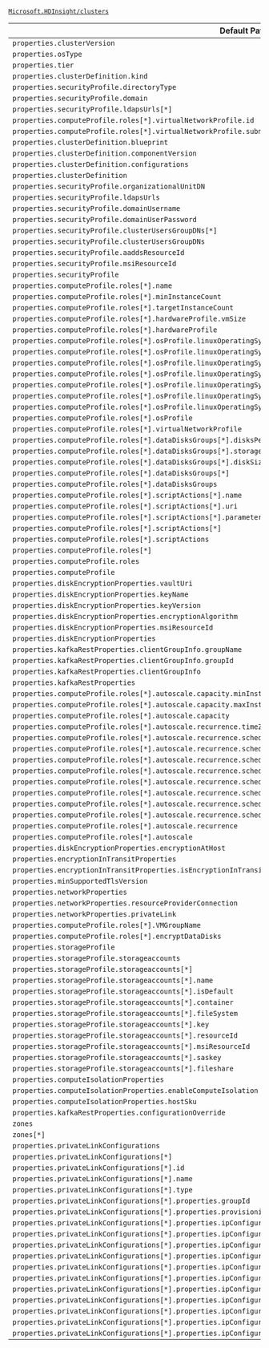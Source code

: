 [`Microsoft.HDInsight/clusters`](https://docs.microsoft.com/en-us/azure/templates/microsoft.hdinsight/clusters)

| Default Path | Alias |
|---|---|
| `properties.clusterVersion` | `Microsoft.HDInsight/clusters/clusterVersion` |
| `properties.osType` | `Microsoft.HDInsight/clusters/osType` |
| `properties.tier` | `Microsoft.HDInsight/clusters/tier` |
| `properties.clusterDefinition.kind` | `Microsoft.HDInsight/clusters/clusterDefinition.kind` |
| `properties.securityProfile.directoryType` | `Microsoft.HDInsight/clusters/securityProfile.directoryType` |
| `properties.securityProfile.domain` | `Microsoft.HDInsight/clusters/securityProfile.domain` |
| `properties.securityProfile.ldapsUrls[*]` | `Microsoft.HDInsight/clusters/securityProfile.ldapsUrls[*]` |
| `properties.computeProfile.roles[*].virtualNetworkProfile.id` | `Microsoft.HDInsight/clusters/computeProfile.roles[*].virtualNetworkProfile.id` |
| `properties.computeProfile.roles[*].virtualNetworkProfile.subnet` | `Microsoft.HDInsight/clusters/computeProfile.roles[*].virtualNetworkProfile.subnet` |
| `properties.clusterDefinition.blueprint` | `Microsoft.HDInsight/clusters/clusterDefinition.blueprint` |
| `properties.clusterDefinition.componentVersion` | `Microsoft.HDInsight/clusters/clusterDefinition.componentVersion` |
| `properties.clusterDefinition.configurations` | `Microsoft.HDInsight/clusters/clusterDefinition.configurations` |
| `properties.clusterDefinition` | `Microsoft.HDInsight/clusters/clusterDefinition` |
| `properties.securityProfile.organizationalUnitDN` | `Microsoft.HDInsight/clusters/securityProfile.organizationalUnitDN` |
| `properties.securityProfile.ldapsUrls` | `Microsoft.HDInsight/clusters/securityProfile.ldapsUrls` |
| `properties.securityProfile.domainUsername` | `Microsoft.HDInsight/clusters/securityProfile.domainUsername` |
| `properties.securityProfile.domainUserPassword` | `Microsoft.HDInsight/clusters/securityProfile.domainUserPassword` |
| `properties.securityProfile.clusterUsersGroupDNs[*]` | `Microsoft.HDInsight/clusters/securityProfile.clusterUsersGroupDNs[*]` |
| `properties.securityProfile.clusterUsersGroupDNs` | `Microsoft.HDInsight/clusters/securityProfile.clusterUsersGroupDNs` |
| `properties.securityProfile.aaddsResourceId` | `Microsoft.HDInsight/clusters/securityProfile.aaddsResourceId` |
| `properties.securityProfile.msiResourceId` | `Microsoft.HDInsight/clusters/securityProfile.msiResourceId` |
| `properties.securityProfile` | `Microsoft.HDInsight/clusters/securityProfile` |
| `properties.computeProfile.roles[*].name` | `Microsoft.HDInsight/clusters/computeProfile.roles[*].name` |
| `properties.computeProfile.roles[*].minInstanceCount` | `Microsoft.HDInsight/clusters/computeProfile.roles[*].minInstanceCount` |
| `properties.computeProfile.roles[*].targetInstanceCount` | `Microsoft.HDInsight/clusters/computeProfile.roles[*].targetInstanceCount` |
| `properties.computeProfile.roles[*].hardwareProfile.vmSize` | `Microsoft.HDInsight/clusters/computeProfile.roles[*].hardwareProfile.vmSize` |
| `properties.computeProfile.roles[*].hardwareProfile` | `Microsoft.HDInsight/clusters/computeProfile.roles[*].hardwareProfile` |
| `properties.computeProfile.roles[*].osProfile.linuxOperatingSystemProfile.username` | `Microsoft.HDInsight/clusters/computeProfile.roles[*].osProfile.linuxOperatingSystemProfile.username` |
| `properties.computeProfile.roles[*].osProfile.linuxOperatingSystemProfile.password` | `Microsoft.HDInsight/clusters/computeProfile.roles[*].osProfile.linuxOperatingSystemProfile.password` |
| `properties.computeProfile.roles[*].osProfile.linuxOperatingSystemProfile.sshProfile.publicKeys[*].certificateData` | `Microsoft.HDInsight/clusters/computeProfile.roles[*].osProfile.linuxOperatingSystemProfile.sshProfile.publicKeys[*].certificateData` |
| `properties.computeProfile.roles[*].osProfile.linuxOperatingSystemProfile.sshProfile.publicKeys[*]` | `Microsoft.HDInsight/clusters/computeProfile.roles[*].osProfile.linuxOperatingSystemProfile.sshProfile.publicKeys[*]` |
| `properties.computeProfile.roles[*].osProfile.linuxOperatingSystemProfile.sshProfile.publicKeys` | `Microsoft.HDInsight/clusters/computeProfile.roles[*].osProfile.linuxOperatingSystemProfile.sshProfile.publicKeys` |
| `properties.computeProfile.roles[*].osProfile.linuxOperatingSystemProfile.sshProfile` | `Microsoft.HDInsight/clusters/computeProfile.roles[*].osProfile.linuxOperatingSystemProfile.sshProfile` |
| `properties.computeProfile.roles[*].osProfile.linuxOperatingSystemProfile` | `Microsoft.HDInsight/clusters/computeProfile.roles[*].osProfile.linuxOperatingSystemProfile` |
| `properties.computeProfile.roles[*].osProfile` | `Microsoft.HDInsight/clusters/computeProfile.roles[*].osProfile` |
| `properties.computeProfile.roles[*].virtualNetworkProfile` | `Microsoft.HDInsight/clusters/computeProfile.roles[*].virtualNetworkProfile` |
| `properties.computeProfile.roles[*].dataDisksGroups[*].disksPerNode` | `Microsoft.HDInsight/clusters/computeProfile.roles[*].dataDisksGroups[*].disksPerNode` |
| `properties.computeProfile.roles[*].dataDisksGroups[*].storageAccountType` | `Microsoft.HDInsight/clusters/computeProfile.roles[*].dataDisksGroups[*].storageAccountType` |
| `properties.computeProfile.roles[*].dataDisksGroups[*].diskSizeGB` | `Microsoft.HDInsight/clusters/computeProfile.roles[*].dataDisksGroups[*].diskSizeGB` |
| `properties.computeProfile.roles[*].dataDisksGroups[*]` | `Microsoft.HDInsight/clusters/computeProfile.roles[*].dataDisksGroups[*]` |
| `properties.computeProfile.roles[*].dataDisksGroups` | `Microsoft.HDInsight/clusters/computeProfile.roles[*].dataDisksGroups` |
| `properties.computeProfile.roles[*].scriptActions[*].name` | `Microsoft.HDInsight/clusters/computeProfile.roles[*].scriptActions[*].name` |
| `properties.computeProfile.roles[*].scriptActions[*].uri` | `Microsoft.HDInsight/clusters/computeProfile.roles[*].scriptActions[*].uri` |
| `properties.computeProfile.roles[*].scriptActions[*].parameters` | `Microsoft.HDInsight/clusters/computeProfile.roles[*].scriptActions[*].parameters` |
| `properties.computeProfile.roles[*].scriptActions[*]` | `Microsoft.HDInsight/clusters/computeProfile.roles[*].scriptActions[*]` |
| `properties.computeProfile.roles[*].scriptActions` | `Microsoft.HDInsight/clusters/computeProfile.roles[*].scriptActions` |
| `properties.computeProfile.roles[*]` | `Microsoft.HDInsight/clusters/computeProfile.roles[*]` |
| `properties.computeProfile.roles` | `Microsoft.HDInsight/clusters/computeProfile.roles` |
| `properties.computeProfile` | `Microsoft.HDInsight/clusters/computeProfile` |
| `properties.diskEncryptionProperties.vaultUri` | `Microsoft.HDInsight/clusters/diskEncryptionProperties.vaultUri` |
| `properties.diskEncryptionProperties.keyName` | `Microsoft.HDInsight/clusters/diskEncryptionProperties.keyName` |
| `properties.diskEncryptionProperties.keyVersion` | `Microsoft.HDInsight/clusters/diskEncryptionProperties.keyVersion` |
| `properties.diskEncryptionProperties.encryptionAlgorithm` | `Microsoft.HDInsight/clusters/diskEncryptionProperties.encryptionAlgorithm` |
| `properties.diskEncryptionProperties.msiResourceId` | `Microsoft.HDInsight/clusters/diskEncryptionProperties.msiResourceId` |
| `properties.diskEncryptionProperties` | `Microsoft.HDInsight/clusters/diskEncryptionProperties` |
| `properties.kafkaRestProperties.clientGroupInfo.groupName` | `Microsoft.HDInsight/clusters/kafkaRestProperties.clientGroupInfo.groupName` |
| `properties.kafkaRestProperties.clientGroupInfo.groupId` | `Microsoft.HDInsight/clusters/kafkaRestProperties.clientGroupInfo.groupId` |
| `properties.kafkaRestProperties.clientGroupInfo` | `Microsoft.HDInsight/clusters/kafkaRestProperties.clientGroupInfo` |
| `properties.kafkaRestProperties` | `Microsoft.HDInsight/clusters/kafkaRestProperties` |
| `properties.computeProfile.roles[*].autoscale.capacity.minInstanceCount` | `Microsoft.HDInsight/clusters/computeProfile.roles[*].autoscale.capacity.minInstanceCount` |
| `properties.computeProfile.roles[*].autoscale.capacity.maxInstanceCount` | `Microsoft.HDInsight/clusters/computeProfile.roles[*].autoscale.capacity.maxInstanceCount` |
| `properties.computeProfile.roles[*].autoscale.capacity` | `Microsoft.HDInsight/clusters/computeProfile.roles[*].autoscale.capacity` |
| `properties.computeProfile.roles[*].autoscale.recurrence.timeZone` | `Microsoft.HDInsight/clusters/computeProfile.roles[*].autoscale.recurrence.timeZone` |
| `properties.computeProfile.roles[*].autoscale.recurrence.schedule[*].days[*]` | `Microsoft.HDInsight/clusters/computeProfile.roles[*].autoscale.recurrence.schedule[*].days[*]` |
| `properties.computeProfile.roles[*].autoscale.recurrence.schedule[*].days` | `Microsoft.HDInsight/clusters/computeProfile.roles[*].autoscale.recurrence.schedule[*].days` |
| `properties.computeProfile.roles[*].autoscale.recurrence.schedule[*].timeAndCapacity.time` | `Microsoft.HDInsight/clusters/computeProfile.roles[*].autoscale.recurrence.schedule[*].timeAndCapacity.time` |
| `properties.computeProfile.roles[*].autoscale.recurrence.schedule[*].timeAndCapacity.minInstanceCount` | `Microsoft.HDInsight/clusters/computeProfile.roles[*].autoscale.recurrence.schedule[*].timeAndCapacity.minInstanceCount` |
| `properties.computeProfile.roles[*].autoscale.recurrence.schedule[*].timeAndCapacity.maxInstanceCount` | `Microsoft.HDInsight/clusters/computeProfile.roles[*].autoscale.recurrence.schedule[*].timeAndCapacity.maxInstanceCount` |
| `properties.computeProfile.roles[*].autoscale.recurrence.schedule[*].timeAndCapacity` | `Microsoft.HDInsight/clusters/computeProfile.roles[*].autoscale.recurrence.schedule[*].timeAndCapacity` |
| `properties.computeProfile.roles[*].autoscale.recurrence.schedule[*]` | `Microsoft.HDInsight/clusters/computeProfile.roles[*].autoscale.recurrence.schedule[*]` |
| `properties.computeProfile.roles[*].autoscale.recurrence.schedule` | `Microsoft.HDInsight/clusters/computeProfile.roles[*].autoscale.recurrence.schedule` |
| `properties.computeProfile.roles[*].autoscale.recurrence` | `Microsoft.HDInsight/clusters/computeProfile.roles[*].autoscale.recurrence` |
| `properties.computeProfile.roles[*].autoscale` | `Microsoft.HDInsight/clusters/computeProfile.roles[*].autoscale` |
| `properties.diskEncryptionProperties.encryptionAtHost` | `Microsoft.HDInsight/clusters/diskEncryptionProperties.encryptionAtHost` |
| `properties.encryptionInTransitProperties` | `Microsoft.HDInsight/clusters/encryptionInTransitProperties` |
| `properties.encryptionInTransitProperties.isEncryptionInTransitEnabled` | `Microsoft.HDInsight/clusters/encryptionInTransitProperties.isEncryptionInTransitEnabled` |
| `properties.minSupportedTlsVersion` | `Microsoft.HDInsight/clusters/minSupportedTlsVersion` |
| `properties.networkProperties` | `Microsoft.HDInsight/clusters/networkProperties` |
| `properties.networkProperties.resourceProviderConnection` | `Microsoft.HDInsight/clusters/networkProperties.resourceProviderConnection` |
| `properties.networkProperties.privateLink` | `Microsoft.HDInsight/clusters/networkProperties.privateLink` |
| `properties.computeProfile.roles[*].VMGroupName` | `Microsoft.HDInsight/clusters/computeProfile.roles[*].VMGroupName` |
| `properties.computeProfile.roles[*].encryptDataDisks` | `Microsoft.HDInsight/clusters/computeProfile.roles[*].encryptDataDisks` |
| `properties.storageProfile` | `Microsoft.HDInsight/clusters/storageProfile` |
| `properties.storageProfile.storageaccounts` | `Microsoft.HDInsight/clusters/storageProfile.storageaccounts` |
| `properties.storageProfile.storageaccounts[*]` | `Microsoft.HDInsight/clusters/storageProfile.storageaccounts[*]` |
| `properties.storageProfile.storageaccounts[*].name` | `Microsoft.HDInsight/clusters/storageProfile.storageaccounts[*].name` |
| `properties.storageProfile.storageaccounts[*].isDefault` | `Microsoft.HDInsight/clusters/storageProfile.storageaccounts[*].isDefault` |
| `properties.storageProfile.storageaccounts[*].container` | `Microsoft.HDInsight/clusters/storageProfile.storageaccounts[*].container` |
| `properties.storageProfile.storageaccounts[*].fileSystem` | `Microsoft.HDInsight/clusters/storageProfile.storageaccounts[*].fileSystem` |
| `properties.storageProfile.storageaccounts[*].key` | `Microsoft.HDInsight/clusters/storageProfile.storageaccounts[*].key` |
| `properties.storageProfile.storageaccounts[*].resourceId` | `Microsoft.HDInsight/clusters/storageProfile.storageaccounts[*].resourceId` |
| `properties.storageProfile.storageaccounts[*].msiResourceId` | `Microsoft.HDInsight/clusters/storageProfile.storageaccounts[*].msiResourceId` |
| `properties.storageProfile.storageaccounts[*].saskey` | `Microsoft.HDInsight/clusters/storageProfile.storageaccounts[*].saskey` |
| `properties.storageProfile.storageaccounts[*].fileshare` | `Microsoft.HDInsight/clusters/storageProfile.storageaccounts[*].fileshare` |
| `properties.computeIsolationProperties` | `Microsoft.HDInsight/clusters/computeIsolationProperties` |
| `properties.computeIsolationProperties.enableComputeIsolation` | `Microsoft.HDInsight/clusters/computeIsolationProperties.enableComputeIsolation` |
| `properties.computeIsolationProperties.hostSku` | `Microsoft.HDInsight/clusters/computeIsolationProperties.hostSku` |
| `properties.kafkaRestProperties.configurationOverride` | `Microsoft.HDInsight/clusters/kafkaRestProperties.configurationOverride` |
| `zones` | `Microsoft.HDInsight/clusters/zones` |
| `zones[*]` | `Microsoft.HDInsight/clusters/zones[*]` |
| `properties.privateLinkConfigurations` | `Microsoft.HDInsight/clusters/privateLinkConfigurations` |
| `properties.privateLinkConfigurations[*]` | `Microsoft.HDInsight/clusters/privateLinkConfigurations[*]` |
| `properties.privateLinkConfigurations[*].id` | `Microsoft.HDInsight/clusters/privateLinkConfigurations[*].id` |
| `properties.privateLinkConfigurations[*].name` | `Microsoft.HDInsight/clusters/privateLinkConfigurations[*].name` |
| `properties.privateLinkConfigurations[*].type` | `Microsoft.HDInsight/clusters/privateLinkConfigurations[*].type` |
| `properties.privateLinkConfigurations[*].properties.groupId` | `Microsoft.HDInsight/clusters/privateLinkConfigurations[*].groupId` |
| `properties.privateLinkConfigurations[*].properties.provisioningState` | `Microsoft.HDInsight/clusters/privateLinkConfigurations[*].provisioningState` |
| `properties.privateLinkConfigurations[*].properties.ipConfigurations` | `Microsoft.HDInsight/clusters/privateLinkConfigurations[*].ipConfigurations` |
| `properties.privateLinkConfigurations[*].properties.ipConfigurations[*]` | `Microsoft.HDInsight/clusters/privateLinkConfigurations[*].ipConfigurations[*]` |
| `properties.privateLinkConfigurations[*].properties.ipConfigurations[*].id` | `Microsoft.HDInsight/clusters/privateLinkConfigurations[*].ipConfigurations[*].id` |
| `properties.privateLinkConfigurations[*].properties.ipConfigurations[*].name` | `Microsoft.HDInsight/clusters/privateLinkConfigurations[*].ipConfigurations[*].name` |
| `properties.privateLinkConfigurations[*].properties.ipConfigurations[*].type` | `Microsoft.HDInsight/clusters/privateLinkConfigurations[*].ipConfigurations[*].type` |
| `properties.privateLinkConfigurations[*].properties.ipConfigurations[*].properties.provisioningState` | `Microsoft.HDInsight/clusters/privateLinkConfigurations[*].ipConfigurations[*].provisioningState` |
| `properties.privateLinkConfigurations[*].properties.ipConfigurations[*].properties.primary` | `Microsoft.HDInsight/clusters/privateLinkConfigurations[*].ipConfigurations[*].primary` |
| `properties.privateLinkConfigurations[*].properties.ipConfigurations[*].properties.privateIPAddress` | `Microsoft.HDInsight/clusters/privateLinkConfigurations[*].ipConfigurations[*].privateIPAddress` |
| `properties.privateLinkConfigurations[*].properties.ipConfigurations[*].properties.privateIPAllocationMethod` | `Microsoft.HDInsight/clusters/privateLinkConfigurations[*].ipConfigurations[*].privateIPAllocationMethod` |
| `properties.privateLinkConfigurations[*].properties.ipConfigurations[*].properties.subnet` | `Microsoft.HDInsight/clusters/privateLinkConfigurations[*].ipConfigurations[*].subnet` |
| `properties.privateLinkConfigurations[*].properties.ipConfigurations[*].properties.subnet.id` | `Microsoft.HDInsight/clusters/privateLinkConfigurations[*].ipConfigurations[*].subnet.id` |

